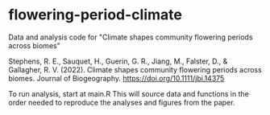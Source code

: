 # flowering-period-climate
Data and analysis code for "Climate shapes community flowering periods across biomes"

Stephens, R. E., Sauquet, H., Guerin, G. R., Jiang, M., Falster, D., & Gallagher, R. V. (2022). 
Climate shapes community flowering periods across biomes. Journal of Biogeography. 
https://doi.org/10.1111/jbi.14375

To run analysis, start at main.R
This will source data and functions in the order needed to reproduce the analyses
and figures from the paper.